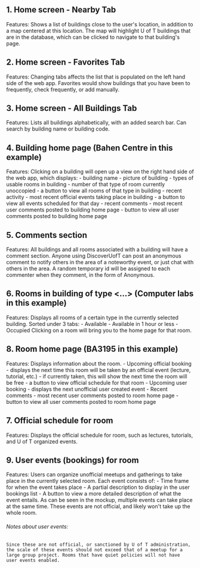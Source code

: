 ## 1. Home screen - Nearby Tab

Features:
	Shows a list of buildings close to the user's location, in addition to 
	a map centered at this location. The map will highlight U of T buildings
	that are in the database, which can be clicked to navigate to that 
	building's page.

	
## 2. Home screen - Favorites Tab

Features:
	Changing tabs affects the list that is populated on the left hand side
	of the web app. Favorites would show buildings that you have been to
	frequently, check frequently, or add manually.
	
## 3. Home screen - All Buildings Tab

Features: 
	Lists all buildings alphabetically, with an added search bar. Can search
	by building name or building code.
	
## 4. Building home page (Bahen Centre in this example)

Features:
	Clicking on a building will open up a view on the right hand side of
	the web app, which displays:
		- building name
		- picture of building
		- types of usable rooms in building
			- number of that type of room currently unoccopied 
			- a button to view all rooms of that type in building
		- recent activity
			- most recent official events taking place in building 
			- a button to view all events scheduled for that day
		- recent comments
			- most recent user comments posted to building home page
			- button to view all user comments posted to building home page

## 5. Comments section

Features:
	All buildings and all rooms associated with a building will have a 
	comment section. Anyone using DiscoverUofT can post an anonymous
	comment to notify others in the area of a noteworthy event, or
	just chat with others in the area. A random temporary id will be
	assigned to each commenter when they comment, in the form of 
	Anonymous<random number>.
	
## 6. Rooms in building of type <...> (Computer labs in this example)

Features:
	Displays all rooms of a certain type in the currently selected building.
	Sorted under 3 tabs:
		- Available
		- Available in 1 hour or less
		- Occupied
	Clicking on a room will bring you to the home page for that room.
	
## 8. Room home page (BA3195 in this example)

Features:
	Displays information about the room.
	- Upcoming official booking
		- displays the next time this room will be taken by an official
		  event (lecture, tutorial, etc.)
		- if currently taken, this will show the next time the room will
		  be free
		- a button to view official schedule for that room
	- Upcoming user booking
		- displays the next unofficial user created event
	- Recent comments 
			- most recent user comments posted to room home page
			- button to view all user comments posted to room home page

## 7. Official schedule for room

Features:
	Displays the official schedule for room, such as lectures, tutorials,
	and U of T organized events.
	
## 9. User events (bookings) for room

Features:
	Users can organize unofficial meetups and gatherings to take place
	in the currently selected room. Each event consists of:
		- Time frame for when the event takes place
		- A partial description to display in the user bookings list
		- A button to view a more detailed description of what the 
		  event entails.
	As can be seen in the mockup, multiple events can take place at 
	the same time. These events are not official, and likely won't take
	up the whole room. 
	

###### Notes about user events:
	Since these are not official, or sanctioned by U of T administration,
	the scale of these events should not exceed that of a meetup for a 
	large group project. Rooms that have quiet policies will not have
	user events enabled.